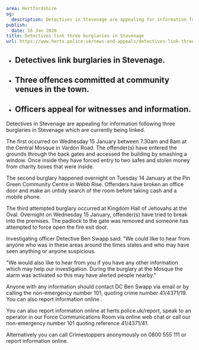 ```yaml
area: Hertfordshire
og:
  description: Detectives in Stevenage are appealing for information following three burglaries in Stevenage which are currently being linked.
publish:
  date: 16 Jan 2020
title: Detectives link three burglaries in Stevenage
url: https://www.herts.police.uk/news-and-appeals/detectives-link-three-burglaries-in-stevenage-1291e
```

* ## Detectives link burglaries in Stevenage.

 * ## Three offences committed at community venues in the town.

 * ## Officers appeal for witnesses and information.

Detectives in Stevenage are appealing for information following three burglaries in Stevenage which are currently being linked.

The first occurred on Wednesday 15 January between 7.30am and 8am at the Central Mosque in Vardon Road. The offender(s) have entered the grounds through the back gates and accessed the building by smashing a window. Once inside they have forced entry to two safes and stolen money from charity boxes that were inside.

The second burglary happened overnight on Tuesday 14 January at the Pin Green Community Centre in Webb Rise. Offenders have broken an office door and make an untidy search of the room before taking cash and a mobile phone.

The third attempted burglary occurred at Kingdom Hall of Jehovahs at the Oval. Overnight on Wednesday 15 January, offender(s) have tried to break into the premises. The padlock to the gate was removed and someone has attempted to force open the fire exit door.

Investigating officer Detective Ben Swapp said: "We could like to hear from anyone who was in these areas around the times states and who may have seen anything or anyone suspicious.

"We would also like to hear from you if you have any other information which may help our investigation. During the burglary at the Mosque the alarm was activated so this may have alerted people nearby."

Anyone with any information should contact DC Ben Swapp via email or by calling the non-emergency number 101, quoting crime number 41/4371/19. You can also report information online _._

You can also report information online at herts.police.uk/report, speak to an operator in our Force Communications Room via online web chat or call our non-emergency number 101 quoting reference 41/4371/41.

Alternatively you can call Crimestoppers anonymously on 0800 555 111 or report information online.
